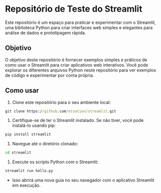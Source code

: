 # Repositório de Teste do Streamlit

Este repositório é um espaço para praticar e experimentar com o Streamlit, uma biblioteca Python para criar interfaces web simples e elegantes para análise de dados e prototipagem rápida.

## Objetivo

O objetivo deste repositório é fornecer exemplos simples e práticos de como usar o Streamlit para criar aplicativos web interativos. Você pode explorar os diferentes arquivos Python neste repositório para ver exemplos de código e experimentar por conta própria.

## Como usar

1. Clone este repositório para o seu ambiente local:

```cmd
git clone https://github.com/ntsation/streamlit.git
```

1. Certifique-se de ter o Streamlit instalado. Se não tiver, você pode instalá-lo usando pip:

```cmd
pip install streamlit
```

1. Navegue até o diretório clonado:

```cmd
cd streamlit
```

1. Execute os scripts Python com o Streamlit:

```cmd
streamlit run hello.py
```

- Isso abrirá uma nova guia no seu navegador com o aplicativo Streamlit em execução.
